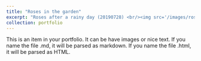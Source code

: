 ```yaml
---
title: "Roses in the garden"
excerpt: "Roses after a rainy day (20190728) <br/><img src='/images/roses.jpg'>"
collection: portfolio
---
```


This is an item in your portfolio. It can be have images or nice text. If you name the file .md, it will be parsed as markdown. If you name the file .html, it will be parsed as HTML. 
